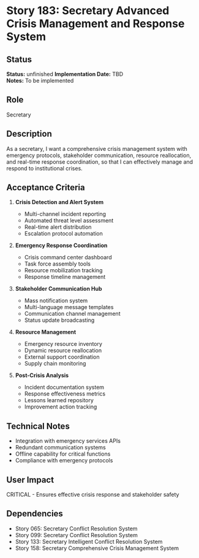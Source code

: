 # Story 183: Secretary Advanced Crisis Management and Response System

## Status
**Status:** unfinished
**Implementation Date:** TBD  
**Notes:** To be implemented

## Role
Secretary

## Description
As a secretary, I want a comprehensive crisis management system with emergency protocols, stakeholder communication, resource reallocation, and real-time response coordination, so that I can effectively manage and respond to institutional crises.

## Acceptance Criteria
1. **Crisis Detection and Alert System**
   - Multi-channel incident reporting
   - Automated threat level assessment
   - Real-time alert distribution
   - Escalation protocol automation

2. **Emergency Response Coordination**
   - Crisis command center dashboard
   - Task force assembly tools
   - Resource mobilization tracking
   - Response timeline management

3. **Stakeholder Communication Hub**
   - Mass notification system
   - Multi-language message templates
   - Communication channel management
   - Status update broadcasting

4. **Resource Management**
   - Emergency resource inventory
   - Dynamic resource reallocation
   - External support coordination
   - Supply chain monitoring

5. **Post-Crisis Analysis**
   - Incident documentation system
   - Response effectiveness metrics
   - Lessons learned repository
   - Improvement action tracking

## Technical Notes
- Integration with emergency services APIs
- Redundant communication systems
- Offline capability for critical functions
- Compliance with emergency protocols

## User Impact
CRITICAL - Ensures effective crisis response and stakeholder safety

## Dependencies
- Story 065: Secretary Conflict Resolution System
- Story 099: Secretary Conflict Resolution System
- Story 133: Secretary Intelligent Conflict Resolution System
- Story 158: Secretary Comprehensive Crisis Management System
